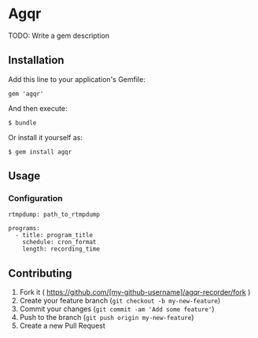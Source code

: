 # Agqr

TODO: Write a gem description

## Installation

Add this line to your application's Gemfile:

    gem 'agqr'

And then execute:

    $ bundle

Or install it yourself as:

    $ gem install agqr

## Usage

### Configuration
```
rtmpdump: path_to_rtmpdump

programs:
  - title: program_title
    schedule: cron_format
    length: recording_time
```

## Contributing

1. Fork it ( https://github.com/[my-github-username]/agqr-recorder/fork )
2. Create your feature branch (`git checkout -b my-new-feature`)
3. Commit your changes (`git commit -am 'Add some feature'`)
4. Push to the branch (`git push origin my-new-feature`)
5. Create a new Pull Request

